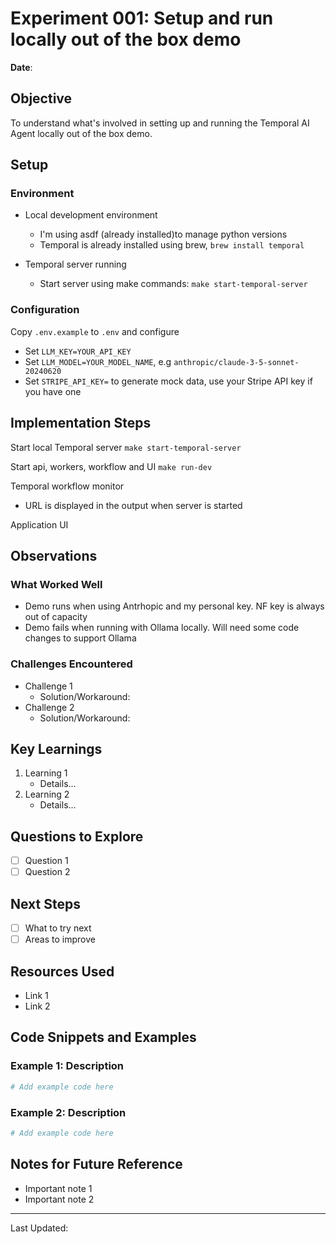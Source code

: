 # Experiment 001: Setup and run locally out of the box demo

**Date**:

## Objective
To understand what's involved in setting up and running the Temporal AI Agent locally out of the box demo.

## Setup

### Environment
- Local development environment
  - I'm using asdf (already installed)to manage python versions
  - Temporal is already installed using brew, `brew install temporal`

- Temporal server running
  - Start server using make commands: `make start-temporal-server `

### Configuration
Copy `.env.example` to `.env` and configure
- Set `LLM_KEY=YOUR_API_KEY`
- Set `LLM_MODEL=YOUR_MODEL_NAME`, e.g `anthropic/claude-3-5-sonnet-20240620`
- Set `STRIPE_API_KEY=` to generate mock data, use your Stripe API key if you have one


## Implementation Steps

Start local Temporal server
`make start-temporal-server`

Start api, workers, workflow and UI
`make run-dev`

Temporal workflow monitor
- URL is displayed in the output when server is started

Application UI


## Observations

### What Worked Well
- Demo runs when using Antrhopic and my personal key. NF key is always out of capacity
- Demo fails when running with Ollama locally. Will need some code changes to support Ollama

### Challenges Encountered
- Challenge 1
  - Solution/Workaround:
- Challenge 2
  - Solution/Workaround:

## Key Learnings

1. Learning 1
   - Details...
2. Learning 2
   - Details...

## Questions to Explore
- [ ] Question 1
- [ ] Question 2

## Next Steps
- [ ] What to try next
- [ ] Areas to improve

## Resources Used
- Link 1
- Link 2

## Code Snippets and Examples

### Example 1: Description
```python
# Add example code here
```

### Example 2: Description
```python
# Add example code here
```

## Notes for Future Reference
- Important note 1
- Important note 2

---
Last Updated:
